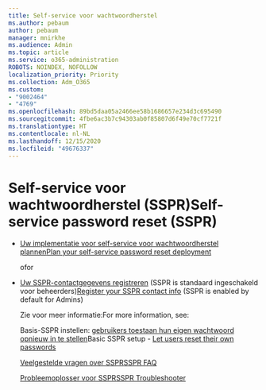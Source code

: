 ```yaml
---
title: Self-service voor wachtwoordherstel
ms.author: pebaum
author: pebaum
manager: mnirkhe
ms.audience: Admin
ms.topic: article
ms.service: o365-administration
ROBOTS: NOINDEX, NOFOLLOW
localization_priority: Priority
ms.collection: Adm_O365
ms.custom:
- "9002464"
- "4769"
ms.openlocfilehash: 89bd5daa05a2466ee58b1686657e234d3c695490
ms.sourcegitcommit: 4fbe6ac3b7c94303ab0f85807d6f49e70cf7721f
ms.translationtype: HT
ms.contentlocale: nl-NL
ms.lasthandoff: 12/15/2020
ms.locfileid: "49676337"
---
```

# <a name="self-service-password-reset-sspr"></a><span data-ttu-id="379ee-102">Self-service voor wachtwoordherstel (SSPR)</span><span class="sxs-lookup"><span data-stu-id="379ee-102">Self-service password reset (SSPR)</span></span>

- [<span data-ttu-id="379ee-103">Uw implementatie voor self-service voor wachtwoordherstel plannen</span><span class="sxs-lookup"><span data-stu-id="379ee-103">Plan your self-service password reset deployment</span></span>](https://go.microsoft.com/fwlink/?linkid=2142944)  

    <span data-ttu-id="379ee-104">of</span><span class="sxs-lookup"><span data-stu-id="379ee-104">or</span></span>
- <span data-ttu-id="379ee-105">[Uw SSPR-contactgegevens registreren](https://go.microsoft.com/fwlink/?linkid=849451) (SSPR is standaard ingeschakeld voor beheerders)</span><span class="sxs-lookup"><span data-stu-id="379ee-105">[Register your SSPR contact info](https://go.microsoft.com/fwlink/?linkid=849451) (SSPR is enabled by default for Admins)</span></span>

    <span data-ttu-id="379ee-106">Zie voor meer informatie:</span><span class="sxs-lookup"><span data-stu-id="379ee-106">For more information, see:</span></span>

    <span data-ttu-id="379ee-107">Basis-SSPR instellen: [gebruikers toestaan hun eigen wachtwoord opnieuw in te stellen](https://docs.microsoft.com/microsoft-365/admin/add-users/let-users-reset-passwords)</span><span class="sxs-lookup"><span data-stu-id="379ee-107">Basic SSPR setup - [Let users reset their own passwords](https://docs.microsoft.com/microsoft-365/admin/add-users/let-users-reset-passwords)</span></span>

    [<span data-ttu-id="379ee-108">Veelgestelde vragen over SSPR</span><span class="sxs-lookup"><span data-stu-id="379ee-108">SSPR FAQ</span></span>](https://docs.microsoft.com/azure/active-directory/authentication/active-directory-passwords-faq)

    [<span data-ttu-id="379ee-109">Probleemoplosser voor SSPR</span><span class="sxs-lookup"><span data-stu-id="379ee-109">SSPR Troubleshooter</span></span>](https://docs.microsoft.com/azure/active-directory/authentication/active-directory-passwords-troubleshoot)
